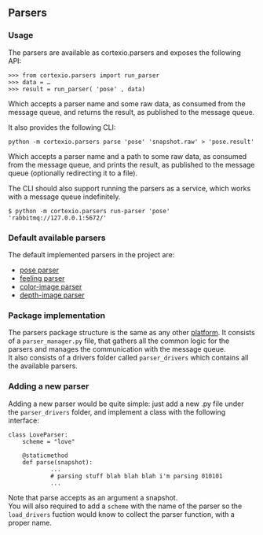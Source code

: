 
## Parsers

### Usage

The parsers are available as cortexio.parsers and exposes the following API:

```pycon
>>> from cortexio.parsers import run_parser
>>> data = …
>>> result = run_parser( 'pose' , data)
```

Which accepts a parser name and some raw data, as consumed from the message queue, and returns the result, as published to the message queue.

It also provides the following CLI:

``` python -m cortexio.parsers parse 'pose' 'snapshot.raw' > 'pose.result' ```

Which accepts a parser name and a path to some raw data, as consumed from the message
queue, and prints the result, as published to the message queue (optionally redirecting it
to a file).

The CLI should also support running the parsers as a service, which works with a message queue indefinitely.

```$ python -m cortexio.parsers run-parser 'pose' 'rabbitmq://127.0.0.1:5672/' ```

### Default available parsers

The default implemented parsers in the project are:
* [pose parser](parser_drivers/pose.py)
* [feeling parser](parser_drivers/feelings.py)
* [color-image parser](parser_drivers/color_image.py)
* [depth-image parser](parser_drivers/depth_image.py)

### Package implementation

The parsers package structure is the same as any other [platform](../platforms/README.md).
It consists of a ```parser_manager.py``` file, that gathers all the common logic for the parsers and manages the communication with the message queue. <br>
It also consists of a drivers folder called ``` parser_drivers ``` which contains all the available parsers.  


### Adding a new parser

Adding a new parser would be quite simple: just add a new .py file under the  ``` parser_drivers ``` folder,
and implement a class with the following interface:

```pycon
class LoveParser:
    scheme = "love"

    @staticmethod
    def parse(snapshot):
            ...
            # parsing stuff blah blah blah i'm parsing 010101
            ...
```
Note that parse accepts as an argument a snapshot. <br>
You will also required to add a  ```scheme``` with the name of the parser so the ```load_drivers``` fuction would know to collect the parser function, with a proper name.
